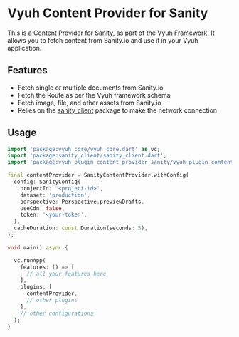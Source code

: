 # Vyuh Content Provider for Sanity

This is a Content Provider for Sanity, as part of the Vyuh Framework. It allows
you to fetch content from Sanity.io and use it in your Vyuh application.

## Features

- Fetch single or multiple documents from Sanity.io
- Fetch the Route as per the Vyuh framework schema
- Fetch image, file, and other assets from Sanity.io
- Relies on the [sanity_client](https://pub.dev/packages/sanity_client) package
  to make the network connection

## Usage

```dart
import 'package:vyuh_core/vyuh_core.dart' as vc;
import 'package:sanity_client/sanity_client.dart';
import 'package:vyuh_plugin_content_provider_sanity/vyuh_plugin_content_provider_sanity.dart';

final contentProvider = SanityContentProvider.withConfig(
  config: SanityConfig(
    projectId: '<project-id>',
    dataset: 'production',
    perspective: Perspective.previewDrafts,
    useCdn: false,
    token: '<your-token',
  ),
  cacheDuration: const Duration(seconds: 5),
);

void main() async {

  vc.runApp(
    features: () => [
      // all your features here
    ],
    plugins: [
      contentProvider,
      // other plugins
    ],
    // other configurations
  );
}

```
